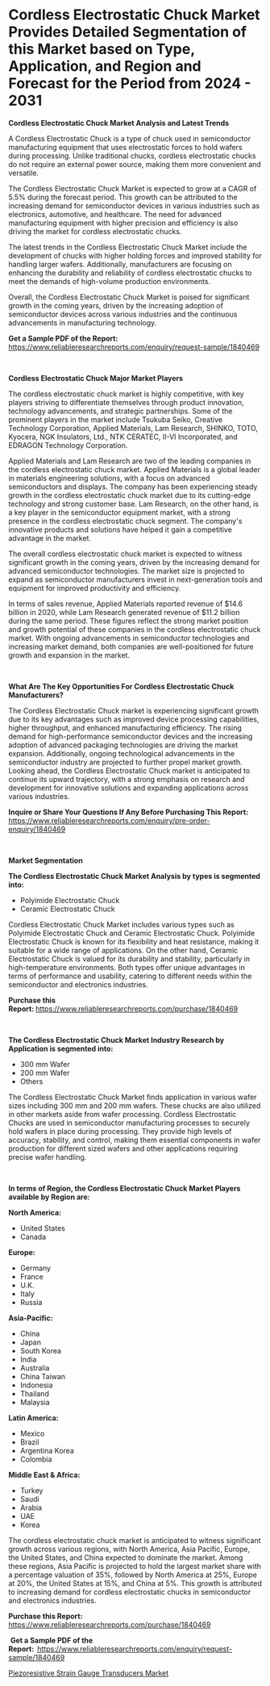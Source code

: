 <p><h1>Cordless Electrostatic Chuck Market Provides Detailed Segmentation of this Market based on Type, Application, and Region and Forecast for the Period from 2024 - 2031</h1></p><p><strong>Cordless Electrostatic Chuck Market Analysis and Latest Trends</strong></p>
<p><p>A Cordless Electrostatic Chuck is a type of chuck used in semiconductor manufacturing equipment that uses electrostatic forces to hold wafers during processing. Unlike traditional chucks, cordless electrostatic chucks do not require an external power source, making them more convenient and versatile.</p><p>The Cordless Electrostatic Chuck Market is expected to grow at a CAGR of 5.5% during the forecast period. This growth can be attributed to the increasing demand for semiconductor devices in various industries such as electronics, automotive, and healthcare. The need for advanced manufacturing equipment with higher precision and efficiency is also driving the market for cordless electrostatic chucks.</p><p>The latest trends in the Cordless Electrostatic Chuck Market include the development of chucks with higher holding forces and improved stability for handling larger wafers. Additionally, manufacturers are focusing on enhancing the durability and reliability of cordless electrostatic chucks to meet the demands of high-volume production environments.</p><p>Overall, the Cordless Electrostatic Chuck Market is poised for significant growth in the coming years, driven by the increasing adoption of semiconductor devices across various industries and the continuous advancements in manufacturing technology.</p></p>
<p><strong>Get a Sample PDF of the Report:&nbsp;</strong> <a href="https://www.reliableresearchreports.com/enquiry/request-sample/1840469">https://www.reliableresearchreports.com/enquiry/request-sample/1840469</a></p>
<p>&nbsp;</p>
<p><strong>Cordless Electrostatic Chuck Major Market Players</strong></p>
<p><p>The cordless electrostatic chuck market is highly competitive, with key players striving to differentiate themselves through product innovation, technology advancements, and strategic partnerships. Some of the prominent players in the market include Tsukuba Seiko, Creative Technology Corporation, Applied Materials, Lam Research, SHINKO, TOTO, Kyocera, NGK Insulators, Ltd., NTK CERATEC, II-VI Incorporated, and EDRAGON Technology Corporation.</p><p>Applied Materials and Lam Research are two of the leading companies in the cordless electrostatic chuck market. Applied Materials is a global leader in materials engineering solutions, with a focus on advanced semiconductors and displays. The company has been experiencing steady growth in the cordless electrostatic chuck market due to its cutting-edge technology and strong customer base. Lam Research, on the other hand, is a key player in the semiconductor equipment market, with a strong presence in the cordless electrostatic chuck segment. The company's innovative products and solutions have helped it gain a competitive advantage in the market.</p><p>The overall cordless electrostatic chuck market is expected to witness significant growth in the coming years, driven by the increasing demand for advanced semiconductor technologies. The market size is projected to expand as semiconductor manufacturers invest in next-generation tools and equipment for improved productivity and efficiency.</p><p>In terms of sales revenue, Applied Materials reported revenue of $14.6 billion in 2020, while Lam Research generated revenue of $11.2 billion during the same period. These figures reflect the strong market position and growth potential of these companies in the cordless electrostatic chuck market. With ongoing advancements in semiconductor technologies and increasing market demand, both companies are well-positioned for future growth and expansion in the market.</p></p>
<p>&nbsp;</p>
<p><strong>What Are The Key Opportunities For Cordless Electrostatic Chuck Manufacturers?</strong></p>
<p><p>The Cordless Electrostatic Chuck market is experiencing significant growth due to its key advantages such as improved device processing capabilities, higher throughput, and enhanced manufacturing efficiency. The rising demand for high-performance semiconductor devices and the increasing adoption of advanced packaging technologies are driving the market expansion. Additionally, ongoing technological advancements in the semiconductor industry are projected to further propel market growth. Looking ahead, the Cordless Electrostatic Chuck market is anticipated to continue its upward trajectory, with a strong emphasis on research and development for innovative solutions and expanding applications across various industries.</p></p>
<p><strong>Inquire or Share Your Questions If Any Before Purchasing This Report:</strong> <a href="https://www.reliableresearchreports.com/enquiry/pre-order-enquiry/1840469">https://www.reliableresearchreports.com/enquiry/pre-order-enquiry/1840469</a></p>
<p>&nbsp;</p>
<p><strong>Market Segmentation</strong></p>
<p><strong>The Cordless Electrostatic Chuck Market Analysis by types is segmented into:</strong></p>
<p><ul><li>Polyimide Electrostatic Chuck</li><li>Ceramic Electrostatic Chuck</li></ul></p>
<p><p>Cordless Electrostatic Chuck Market includes various types such as Polyimide Electrostatic Chuck and Ceramic Electrostatic Chuck. Polyimide Electrostatic Chuck is known for its flexibility and heat resistance, making it suitable for a wide range of applications. On the other hand, Ceramic Electrostatic Chuck is valued for its durability and stability, particularly in high-temperature environments. Both types offer unique advantages in terms of performance and usability, catering to different needs within the semiconductor and electronics industries.</p></p>
<p><strong>Purchase this Report:&nbsp;</strong><a href="https://www.reliableresearchreports.com/purchase/1840469">https://www.reliableresearchreports.com/purchase/1840469</a></p>
<p>&nbsp;</p>
<p><strong>The Cordless Electrostatic Chuck Market Industry Research by Application is segmented into:</strong></p>
<p><ul><li>300 mm Wafer</li><li>200 mm Wafer</li><li>Others</li></ul></p>
<p><p>The Cordless Electrostatic Chuck Market finds application in various wafer sizes including 300 mm and 200 mm wafers. These chucks are also utilized in other markets aside from wafer processing. Cordless Electrostatic Chucks are used in semiconductor manufacturing processes to securely hold wafers in place during processing. They provide high levels of accuracy, stability, and control, making them essential components in wafer production for different sized wafers and other applications requiring precise wafer handling.</p></p>
<p>&nbsp;</p>
<p><strong>In terms of Region, the Cordless Electrostatic Chuck Market Players available by Region are:</strong></p>
<p>
    <p> <strong> North America: </strong>
        <ul>
            <li>United States</li>
            <li>Canada</li>
        </ul>
        </p> 
    <p> <strong> Europe: </strong>
        <ul>
            <li>Germany</li>
            <li>France</li>
            <li>U.K.</li>
            <li>Italy</li>
            <li>Russia</li>
        </ul>
        </p> 
    <p> <strong> Asia-Pacific: </strong>
        <ul>
            <li>China</li>
            <li>Japan</li>
            <li>South Korea</li>
            <li>India</li>
            <li>Australia</li>
            <li>China Taiwan</li>
            <li>Indonesia</li>
            <li>Thailand</li>
            <li>Malaysia</li>
        </ul>
        </p> 
    <p> <strong> Latin America: </strong>
        <ul>
            <li>Mexico</li>
            <li>Brazil</li>
            <li>Argentina Korea</li>
            <li>Colombia</li>
        </ul>
        </p> 
    <p> <strong> Middle East & Africa: </strong>
        <ul>
            <li>Turkey</li>
            <li>Saudi</li>
            <li>Arabia</li>
            <li>UAE</li>
            <li>Korea</li>
        </ul>
    </p>
    </p>
<p><p>The cordless electrostatic chuck market is anticipated to witness significant growth across various regions, with North America, Asia Pacific, Europe, the United States, and China expected to dominate the market. Among these regions, Asia Pacific is projected to hold the largest market share with a percentage valuation of 35%, followed by North America at 25%, Europe at 20%, the United States at 15%, and China at 5%. This growth is attributed to increasing demand for cordless electrostatic chucks in semiconductor and electronics industries.</p></p>
<p><strong>Purchase this Report: </strong><a href="https://www.reliableresearchreports.com/purchase/1840469">https://www.reliableresearchreports.com/purchase/1840469</a></p>
<p>&nbsp;<strong>Get a Sample PDF of the Report:&nbsp;&nbsp;</strong><a href="https://www.reliableresearchreports.com/enquiry/request-sample/1840469">https://www.reliableresearchreports.com/enquiry/request-sample/1840469</a></p>
<p><strong></strong></p>
<p><p><a href="https://github.com/RoccoManning/Market-Research-Report-List-4/blob/main/piezoresistive-strain-gauge-transducers-market.md">Piezoresistive Strain Gauge Transducers Market</a></p></p>